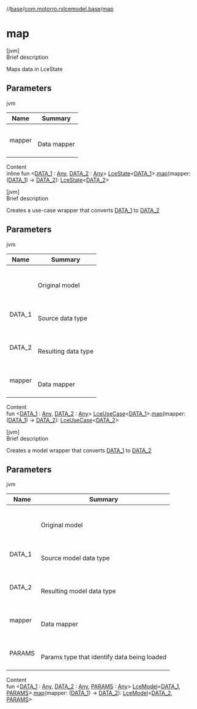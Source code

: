 //[base](../index.md)/[com.motorro.rxlcemodel.base](index.md)/[map](map.md)



# map  
[jvm]  
Brief description  


Maps data in LceState



## Parameters  
  
jvm  
  
|  Name|  Summary| 
|---|---|
| mapper| <br><br>Data mapper<br><br>
  
  
Content  
inline fun <[DATA_1](map.md) : [Any](https://kotlinlang.org/api/latest/jvm/stdlib/kotlin/-any/index.html), [DATA_2](map.md) : [Any](https://kotlinlang.org/api/latest/jvm/stdlib/kotlin/-any/index.html)> [LceState](-lce-state/index.md)<[DATA_1](map.md)>.[map](map.md)(mapper: ([DATA_1](map.md)) -> [DATA_2](map.md)): [LceState](-lce-state/index.md)<[DATA_2](map.md)>  


[jvm]  
Brief description  


Creates a use-case wrapper that converts [DATA_1](map.md) to [DATA_2](map.md)



## Parameters  
  
jvm  
  
|  Name|  Summary| 
|---|---|
| <receiver>| <br><br>Original model<br><br>
| DATA_1| <br><br>Source data type<br><br>
| DATA_2| <br><br>Resulting data type<br><br>
| mapper| <br><br>Data mapper<br><br>
  
  
Content  
fun <[DATA_1](map.md) : [Any](https://kotlinlang.org/api/latest/jvm/stdlib/kotlin/-any/index.html), [DATA_2](map.md) : [Any](https://kotlinlang.org/api/latest/jvm/stdlib/kotlin/-any/index.html)> [LceUseCase](-lce-use-case/index.md)<[DATA_1](map.md)>.[map](map.md)(mapper: ([DATA_1](map.md)) -> [DATA_2](map.md)): [LceUseCase](-lce-use-case/index.md)<[DATA_2](map.md)>  


[jvm]  
Brief description  


Creates a model wrapper that converts [DATA_1](map.md) to [DATA_2](map.md)



## Parameters  
  
jvm  
  
|  Name|  Summary| 
|---|---|
| <receiver>| <br><br>Original model<br><br>
| DATA_1| <br><br>Source model data type<br><br>
| DATA_2| <br><br>Resulting model data type<br><br>
| mapper| <br><br>Data mapper<br><br>
| PARAMS| <br><br>Params type that identify data being loaded<br><br>
  
  
Content  
fun <[DATA_1](map.md) : [Any](https://kotlinlang.org/api/latest/jvm/stdlib/kotlin/-any/index.html), [DATA_2](map.md) : [Any](https://kotlinlang.org/api/latest/jvm/stdlib/kotlin/-any/index.html), [PARAMS](map.md) : [Any](https://kotlinlang.org/api/latest/jvm/stdlib/kotlin/-any/index.html)> [LceModel](-lce-model/index.md)<[DATA_1](map.md), [PARAMS](map.md)>.[map](map.md)(mapper: ([DATA_1](map.md)) -> [DATA_2](map.md)): [LceModel](-lce-model/index.md)<[DATA_2](map.md), [PARAMS](map.md)>  



